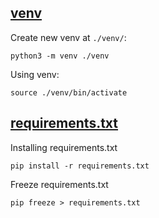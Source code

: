 ## [venv](https://packaging.python.org/tutorials/installing-packages/#creating-virtual-environments)

Create new venv at `./venv/`:

``` shell
python3 -m venv ./venv
```

Using venv:

``` shell
source ./venv/bin/activate
```

## [requirements.txt](https://pip.pypa.io/en/stable/user_guide/#requirements-files)

Installing requirements.txt

``` shell
pip install -r requirements.txt
```

Freeze requirements.txt

``` shell
pip freeze > requirements.txt
```
